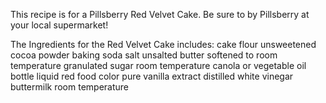 This recipe is for a Pillsberry Red Velvet Cake. Be sure to by Pillsberry at your local supermarket!

The Ingredients for the Red Velvet Cake includes:
cake flour
unsweetened cocoa powder
baking soda
salt
unsalted butter softened to room temperature
granulated sugar
room temperature
canola or vegetable oil
bottle liquid red food color
pure vanilla extract
distilled white vinegar
buttermilk room temperature